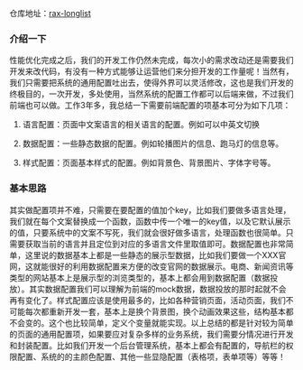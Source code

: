 仓库地址：[rax-longlist](https://github.com/XingGuoZM/native-module/tree/master/rax-longlist) 
### 介绍一下  
性能优化完成之后，我们的开发工作仍然未完成，每次小的需求改动还是需要我们开发来改代码，有没有一种方式能够让运营他们来分担开发的工作量呢！当然有，我们只需要把系统的通用配置吐出去，使得外界可以灵活修改，这也是我们开发的终极目的，一次开发，多处使用，当然系统的配置工作都可以后端来做，不过我们前端也可以做。工作3年多，我总结一下需要前端配置的项基本可分为如下几项：
1. 语言配置：页面中文案语言的相关语言的配置。例如可以中英文切换  

2. 数据配置：一些静态数据的配置。例如轮播图片的信息、跑马灯的信息等。  

3. 样式配置：页面基本样式的配置。例如背景色、背景图片、字体字号等。

### 基本思路
其实做配置项并不难，只需要在要配置的值加个key，比如我们要做多语言处理，我们就在每个文案替换成一个函数，函数中传一个唯一的key值，以及它默认展示的值，只要系统中的文案不写死，我们就会很好做多语言，处理函数也很简单。只需要获取当前的语言并且定位到对应的多语言文件里取值即可。数据配置也非常简单，这里说的数据基本上都是一些静态的展示型数据，比如我们要做一个XXX官网，这就能很好的利用数据配置来方便的改变官网的数据展示。电商、新闻资讯等类型的网站基本上是展示型的浏览类型的，基本上都会用到数据配置（数据投放）。其实数据配置我们可以理解为前端的mock数据，数据投放的那时起就不会再有变化了。样式配置应该是使用最多的，比如各种营销页面，活动页面，我们不可能每次都重新开发一套，基本上是换个背景图，换个动画效果这些，结构基本都不会变的。这个也比较简单，定义个变量就能实现。以上总结的都是针对较为简单的页面的通用配置项，如果要应对复杂多样的业务系统，我们需要分情况进行开发和封装配置。比如我们开发一个后台管理系统，基本上都会有配置的，导航栏的权限配置、系统的的主颜色配置、其他一些显隐配置（表格项，表单项等）等等！



